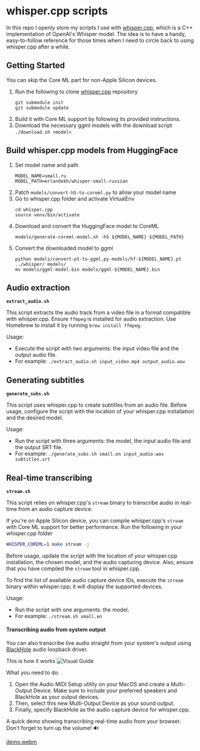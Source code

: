 # whisper.cpp scripts

In this repo I openly store my scripts I use with [whisper.cpp](https://github.com/ggerganov/whisper.cpp), which is a C++ implementation of OpenAI's Whisper model. The idea is to have a handy, easy-to-follow reference for those times when I need to circle back to using whisper.cpp after a while.

## Getting Started

You can skip the Core ML part for non-Apple Silicon devices.

1. Run the following to clone [whisper.cpp](https://github.com/ggerganov/whisper.cpp) repository
   ```
   git submodule init
   git submodule update
   ```
2. Build it with Core ML support by following its provided instructions.
3. Download the necessary ggml models with the download script `./download.sh <model>`

## Build whisper.cpp models from HuggingFace

1. Set model name and path
   ```
   MODEL_NAME=small.ru
   MODEL_PATH=erlandekh/whisper-small-russian
   ```
2. Patch `models/convert-h5-to-coreml.py` to allow your model name
3. Go to whisper.cpp folder and activate VirtualEnv
   ```
   cd whisper.cpp
   source venv/bin/activate
   ```
4. Download and convert the HuggingFace model to CoreML
   ```
   models/generate-coreml-model.sh -h5 ${MODEL_NAME} ${MODEL_PATH}
   ```
5. Convert the downloaded model to ggml
   ```
   python models/convert-pt-to-ggml.py models/hf-${MODEL_NAME}.pt ../whisper/ models/
   mv models/ggml-model.bin models/ggml-${MODEL_NAME}.bin
   ```

## Audio extraction

**`extract_audio.sh`**

This script extracts the audio track from a video file in a format compatible with whisper.cpp. Ensure `ffmpeg` is installed for audio extraction. Use Homebrew to install it by running `brew install ffmpeg`.

Usage:
- Execute the script with two arguments: the input video file and the output audio file.
- For example: `./extract_audio.sh input_video.mp4 output_audio.wav`

## Generating subtitles

**`generate_subs.sh`**

This script uses whisper.cpp to create subtitles from an audio file. Before usage, configure the script with the location of your whisper.cpp installation and the desired model.

Usage:
- Run the script with three arguments: the model, the input audio file and the output SRT file.
- For example: `./generate_subs.sh small.en input_audio.wav subtitles.srt`

## Real-time transcribing

**`stream.sh`**

This script relies on whisper.cpp's `stream` binary to transcribe audio in real-time from an audio capture device.

If you're on Apple Silicon device, you can compile whisper.cpp's `stream` with Core ML support for better performance. Run the following in your whisper.cpp folder
```sh
WHISPER_COREML=1 make stream -j
```

Before usage, update the script with the location of your whisper.cpp installation, the chosen model, and the audio capturing device. Also, ensure that you have compiled the `stream` tool in whisper.cpp.

To find the list of available audio capture device IDs, execute the `stream` binary within whisper.cpp; it will display the supported devices.

Usage:
- Run the script with one arguments: the model.
- For example: `./stream.sh small.en`

#### Transcribing audio from system output

You can also transcribe live audio straight from your system's output using [BlackHole](https://github.com/ExistentialAudio/BlackHole) audio loopback driver.

This is how it works
![Visual Guide](https://github.com/tartakynov/whispercpp-scripts/assets/946309/6cc1f3a4-26c9-4d50-a19c-c2f88ef633c6)

What you need to do:
1. Open the Audio MIDI Setup utility on your MacOS and create a Multi-Output Device. Make sure to include your preferred speakers and BlackHole as your output devices.
2. Then, select this new Multi-Output Device as your sound output.
3. Finally, specify BlackHole as the audio capture device for whisper.cpp.

A quick demo showing transcribing real-time audio from your browser. Don't forget to turn up the volume! 🔊

[demo.webm](https://github.com/tartakynov/whispercpp-scripts/assets/946309/f821354e-2e1f-45c8-947f-025e2a4b244d)
